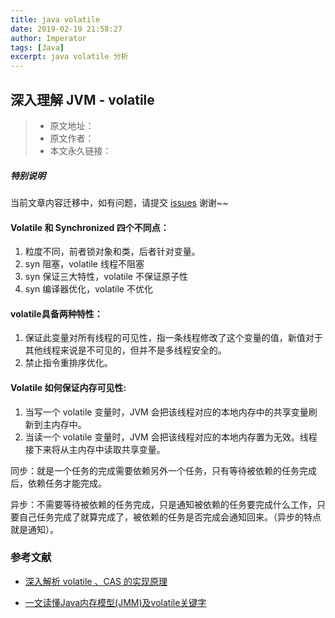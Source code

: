 ```yaml
---
title: java volatile
date: 2019-02-19 21:58:27
author: Imperator
tags: [Java]
excerpt: java volatile 分析
---
```



## 深入理解 JVM - volatile

> * 原文地址：[]()
> * 原文作者：[]()
> * 本文永久链接：[]()

##### **特别说明**

当前文章内容迁移中，如有问题，请提交 [issues](https://github.com/Starrier/starrier.github.io/issues) 谢谢~~

#### Volatile 和 Synchronized 四个不同点：

1. 粒度不同，前者锁对象和类，后者针对变量。
2. syn 阻塞，volatile 线程不阻塞
3. syn 保证三大特性，volatile 不保证原子性
4. syn 编译器优化，volatile 不优化

#### volatile具备两种特性：

1. 保证此变量对所有线程的可见性，指一条线程修改了这个变量的值，新值对于其他线程来说是不可见的，但并不是多线程安全的。
2. 禁止指令重排序优化。

#### Volatile 如何保证内存可见性:

1. 当写一个 volatile 变量时，JVM 会把该线程对应的本地内存中的共享变量刷新到主内存中。
2. 当读一个 volatile 变量时，JVM 会把该线程对应的本地内存置为无效。线程接下来将从主内存中读取共享变量。

同步：就是一个任务的完成需要依赖另外一个任务，只有等待被依赖的任务完成后，依赖任务才能完成。

异步：不需要等待被依赖的任务完成，只是通知被依赖的任务要完成什么工作，只要自己任务完成了就算完成了，被依赖的任务是否完成会通知回来。（异步的特点就是通知）。


### 参考文献

- [深入解析 volatile 、CAS 的实现原理](https://blog.csdn.net/zero__007/article/details/90545073)

- [一文读懂Java内存模型(JMM)及volatile关键字](https://segmentfault.com/a/1190000037799975)
